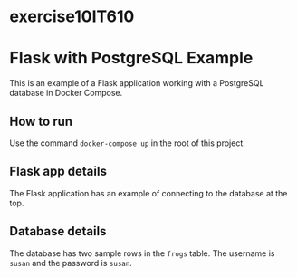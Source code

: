 # exercise10IT610
# Flask with PostgreSQL Example

This is an example of a Flask application working with a PostgreSQL database in Docker Compose.

## How to run

Use the command `docker-compose up` in the root of this project.

## Flask app details

The Flask application has an example of connecting to the database at the top.

## Database details

The database has two sample rows in the `frogs` table.
The username is `susan` and the password is `susan`.
